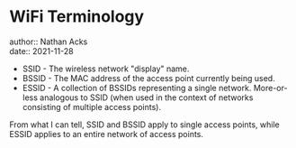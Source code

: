 # WiFi Terminology

author:: Nathan Acks  
date:: 2021-11-28

* SSID - The wireless network "display" name.
* BSSID - The MAC address of the access point currently being used.
* ESSID - A collection of BSSIDs representing a single network. More-or-less analogous to SSID (when used in the context of networks consisting of multiple access points).

From what I can tell, SSID and BSSID apply to single access points, while ESSID applies to an entire network of access points.
